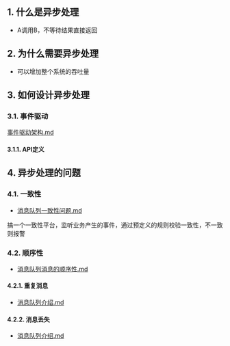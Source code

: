 ## 1. 什么是异步处理
- A调用B，不等待结果直接返回


## 2. 为什么需要异步处理
- 可以增加整个系统的吞吐量

## 3. 如何设计异步处理

### 3.1. 事件驱动
[事件驱动架构.md](../../Software_Engineering/Architecture/架构模式/事件驱动架构.md)
#### 3.1.1. API定义

## 4. 异步处理的问题
### 4.1. 一致性
- [消息队列一致性问题.md](../../Message_Queue/消息队列介绍.md)

搞一个一致性平台，监听业务产生的事件，通过预定义的规则校验一致性，不一致则报警
### 4.2. 顺序性
- [消息队列消息的顺序性.md](../../Message_Queue/消息队列消息的顺序性.md)
#### 4.2.1. 重复消息
- [消息队列介绍.md](../../Message_Queue/消息队列介绍.md)
#### 4.2.2. 消息丢失
- [消息队列介绍.md](../../Message_Queue/消息队列介绍.md)